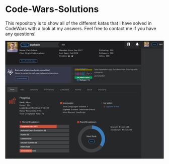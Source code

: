 # Code-Wars-Solutions

This repository is to show all of the different katas that I have solved in CodeWars with a look at my answers.  Feel free to contact me if you have any questions!

[![code wars profile](./assets/codeWarsProfile.png?raw=true "Code Wars")](https://www.codewars.com/users/zscheck)